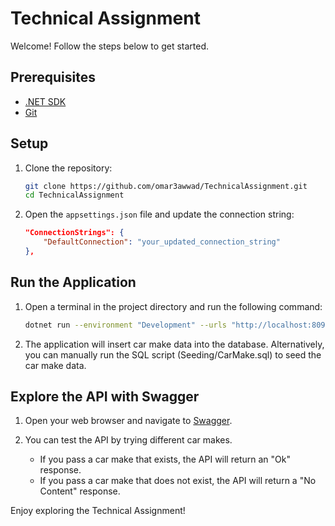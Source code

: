 # Technical Assignment

Welcome! Follow the steps below to get started.

## Prerequisites

- [.NET SDK](https://dotnet.microsoft.com/download)
- [Git](https://git-scm.com/)

## Setup

1. Clone the repository:

    ```bash
    git clone https://github.com/omar3awwad/TechnicalAssignment.git
    cd TechnicalAssignment
    ```

2. Open the `appsettings.json` file and update the connection string:

    ```json
    "ConnectionStrings": {
        "DefaultConnection": "your_updated_connection_string"
    },
    ```

## Run the Application

1. Open a terminal in the project directory and run the following command:

    ```bash
    dotnet run --environment "Development" --urls "http://localhost:8090"
    ```

2. The application will insert car make data into the database.
   Alternatively, you can manually run the SQL script (Seeding/CarMake.sql) to seed the car make data.

## Explore the API with Swagger

1. Open your web browser and navigate to [Swagger](http://localhost:8090/swagger/index.html).

2. You can test the API by trying different car makes.

    - If you pass a car make that exists, the API will return an "Ok" response.
    - If you pass a car make that does not exist, the API will return a "No Content" response.

Enjoy exploring the Technical Assignment!
